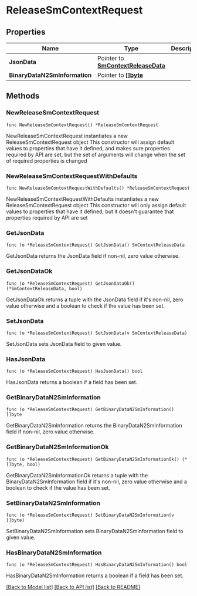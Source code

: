 # ReleaseSmContextRequest

## Properties

Name | Type | Description | Notes
------------ | ------------- | ------------- | -------------
**JsonData** | Pointer to [**SmContextReleaseData**](SmContextReleaseData.md) |  | [optional] 
**BinaryDataN2SmInformation** | Pointer to [**[]byte**]([]byte.md) |  | [optional] 

## Methods

### NewReleaseSmContextRequest

`func NewReleaseSmContextRequest() *ReleaseSmContextRequest`

NewReleaseSmContextRequest instantiates a new ReleaseSmContextRequest object
This constructor will assign default values to properties that have it defined,
and makes sure properties required by API are set, but the set of arguments
will change when the set of required properties is changed

### NewReleaseSmContextRequestWithDefaults

`func NewReleaseSmContextRequestWithDefaults() *ReleaseSmContextRequest`

NewReleaseSmContextRequestWithDefaults instantiates a new ReleaseSmContextRequest object
This constructor will only assign default values to properties that have it defined,
but it doesn't guarantee that properties required by API are set

### GetJsonData

`func (o *ReleaseSmContextRequest) GetJsonData() SmContextReleaseData`

GetJsonData returns the JsonData field if non-nil, zero value otherwise.

### GetJsonDataOk

`func (o *ReleaseSmContextRequest) GetJsonDataOk() (*SmContextReleaseData, bool)`

GetJsonDataOk returns a tuple with the JsonData field if it's non-nil, zero value otherwise
and a boolean to check if the value has been set.

### SetJsonData

`func (o *ReleaseSmContextRequest) SetJsonData(v SmContextReleaseData)`

SetJsonData sets JsonData field to given value.

### HasJsonData

`func (o *ReleaseSmContextRequest) HasJsonData() bool`

HasJsonData returns a boolean if a field has been set.

### GetBinaryDataN2SmInformation

`func (o *ReleaseSmContextRequest) GetBinaryDataN2SmInformation() []byte`

GetBinaryDataN2SmInformation returns the BinaryDataN2SmInformation field if non-nil, zero value otherwise.

### GetBinaryDataN2SmInformationOk

`func (o *ReleaseSmContextRequest) GetBinaryDataN2SmInformationOk() (*[]byte, bool)`

GetBinaryDataN2SmInformationOk returns a tuple with the BinaryDataN2SmInformation field if it's non-nil, zero value otherwise
and a boolean to check if the value has been set.

### SetBinaryDataN2SmInformation

`func (o *ReleaseSmContextRequest) SetBinaryDataN2SmInformation(v []byte)`

SetBinaryDataN2SmInformation sets BinaryDataN2SmInformation field to given value.

### HasBinaryDataN2SmInformation

`func (o *ReleaseSmContextRequest) HasBinaryDataN2SmInformation() bool`

HasBinaryDataN2SmInformation returns a boolean if a field has been set.


[[Back to Model list]](../README.md#documentation-for-models) [[Back to API list]](../README.md#documentation-for-api-endpoints) [[Back to README]](../README.md)


